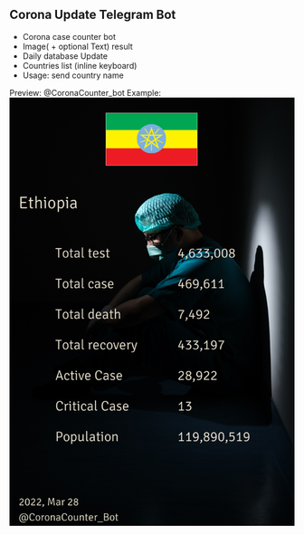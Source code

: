 Corona Update Telegram Bot
-
- Corona case counter bot
- Image( + optional Text) result
- Daily database Update
- Countries list (inline keyboard)
- Usage: send country name

Preview: @CoronaCounter_bot
Example:
![alt Example ](https://github.com/Bedri-B/CoronaUpdate/blob/master/out/68AZTD9CAE_1648449658.png?raw=true)